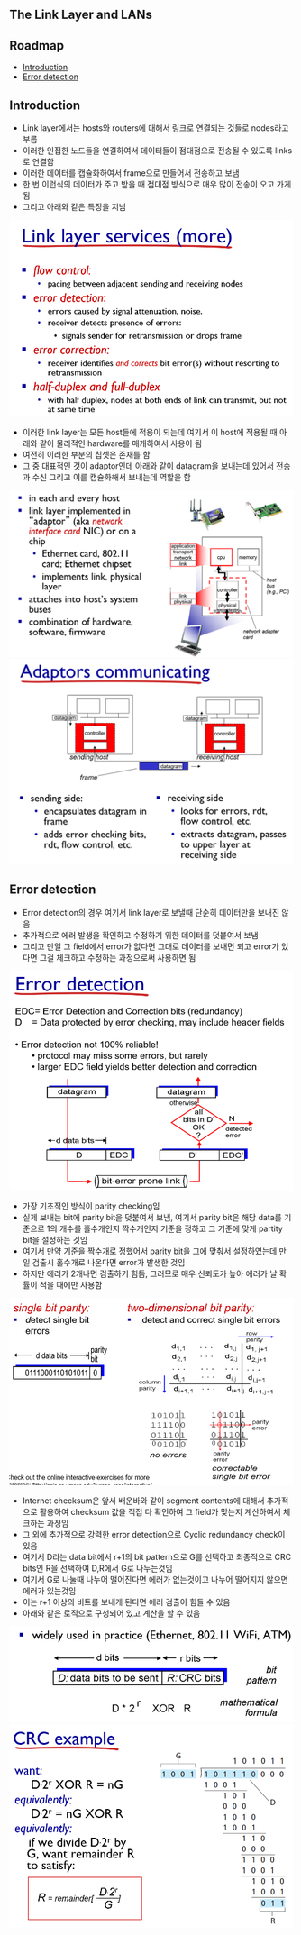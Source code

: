 ## The Link Layer and LANs

## Roadmap
- [Introduction](#Introduction)
- [Error detection](#Error-detection)


## Introduction
- Link layer에서는 hosts와 routers에 대해서 링크로 연결되는 것들로 nodes라고 부름
- 이러한 인접한 노드들을 연결하여서 데이터들이 점대점으로 전송될 수 있도록 links로 연결함
- 이러한 데이터를 캡슐화하여서 frame으로 만들어서 전송하고 보냄
- 한 번 이런식의 데이터가 주고 받을 때 점대점 방식으로 매우 많이 전송이 오고 가게됨
- 그리고 아래와 같은 특징을 지님

![one](/img/Network/Linklayer/one.png)

- 이러한 link layer는 모든 host들에 적용이 되는데 여기서 이 host에 적용될 때 아래와 같이 물리적인 hardware를 매개하여서 사용이 됨
- 여전히 이러한 부분의 칩셋은 존재를 함
- 그 중 대표적인 것이 adaptor인데 아래와 같이 datagram을 보내는데 있어서 전송과 수신 그리고 이를 캡슐화해서 보내는데 역할을 함

![one](/img/Network/Linklayer/two.png)
![one](/img/Network/Linklayer/three.png)

## Error detection
- Error detection의 경우 여기서 link layer로 보낼때 단순히 데이터만을 보내진 않음
- 추가적으로 에러 발생을 확인하고 수정하기 위한 데이터를 덧붙여서 보냄
- 그리고 만일 그 field에서 error가 없다면 그대로 데이터를 보내면 되고 error가 있다면 그걸 체크하고 수정하는 과정으로써 사용하면 됨

![one](/img/Network/Linklayer/four.png)

- 가장 기초적인 방식이 parity checking임
- 실제 보내는 bit에 parity bit을 덧붙여서 보냄, 여기서 parity bit은 해당 data를 기준으로 1의 개수를 홀수개인지 짝수개인지 기준을 정하고 그 기준에 맞게 partity bit을 설정하는 것임
- 여기서 만약 기준을 짝수개로 정했어서 parity bit을 그에 맞춰서 설정하였는데 만일 검출시 홀수개로 나온다면 error가 발생한 것임
- 하지만 에러가 2개나면 검출하기 힘듬, 그러므로 매우 신뢰도가 높아 에러가 날 확률이 적을 때에만 사용함

![one](/img/Network/Linklayer/five.png)

- Internet checksum은 앞서 배운바와 같이 segment contents에 대해서 추가적으로 활용하여 checksum 값을 직접 다 확인하여 그 field가 맞는지 계산하여서 체크하는 과정임
- 그 외에 추가적으로 강력한 error detection으로 Cyclic redundancy check이 있음
- 여기서 D라는 data bit에서 r+1의 bit pattern으로 G를 선택하고 최종적으로 CRC bits인 R을 선택하여 D,R에서 G로 나누는것임
- 여기서 G로 나눌때 나누어 떨어진다면 에러가 없는것이고 나누어 떨어지지 않으면 에러가 있는것임 
- 이는 r+1 이상의 비트를 보내게 된다면 에러 검출이 힘들 수 있음
- 아래와 같은 로직으로 구성되어 있고 계산을 할 수 있음

![one](/img/Network/Linklayer/six.png)
![one](/img/Network/Linklayer/seven.png)

